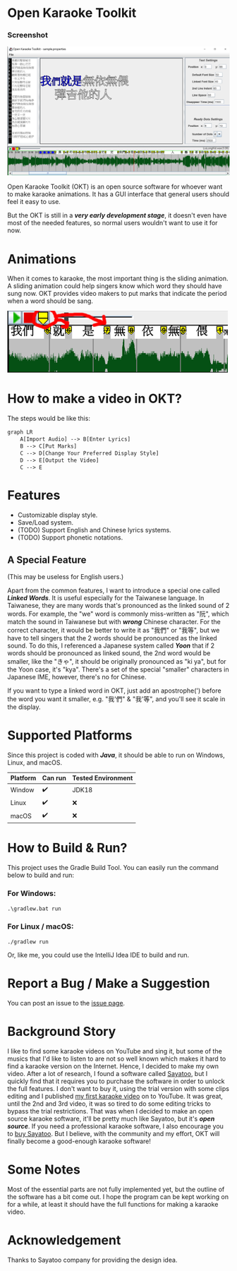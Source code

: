 # Open Karaoke Toolkit

### Screenshot

![A screenshot of the OKT at commit 173533cc383ef5431f719de1e9dcfaa5d9f68014](docsResources/oktScreenshot.png)

Open Karaoke Toolkit (OKT) is an open source software for whoever want to make karaoke animations. It has a GUI
interface that general users should feel it easy to use.

But the OKT is still in a ***very early development stage***, it doesn't even have most of the needed features, so normal
users wouldn't want to use it for now.

# Animations

When it comes to karaoke, the most important thing is the sliding animation. A sliding animation could help singers know
which word they should have sung now. OKT provides video makers to put marks that indicate the period when a
word should be sang.

![marks demo](docsResources/marksDemo-500.png)

# How to make a video in OKT?

The steps would be like this:

```mermaid
graph LR
    A[Import Audio] --> B[Enter Lyrics]
    B --> C[Put Marks]
    C --> D[Change Your Preferred Display Style]
    D --> E[Output the Video]
    C --> E
```

# Features
 - Customizable display style.
 - Save/Load system.
 - (TODO) Support English and Chinese lyrics systems.
 - (TODO) Support phonetic notations.


## A Special Feature

(This may be useless for English users.)

Apart from the common features, I want to introduce a special one called _***Linked Words***_. It is useful especially 
for the Taiwanese language. In Taiwanese, they are many words that's pronounced as the linked sound of 2 words. For example, 
the "we" word is commonly miss-written as "阮", which match the sound in Taiwanese but with ***wrong*** Chinese character.
For the correct character, it would be better to write it as "我們" or "我等", but we have to tell singers that the 2
words should be pronounced as the linked sound. To do this, I referenced a Japanese system called ***Yoon*** that if 2 
words should be pronounced as linked sound, the 2nd word would be smaller, like the "きゃ", it should be originally pronounced
as "ki ya", but for the Yoon case, it's "kya". There's a set of the special "smaller" characters in Japanese IME, however,
there's no for Chinese.

If you want to type a linked word in OKT, just add an apostrophe(') before the word you want it smaller, e.g. "我'們" & 
"我'等", and you'll see it scale in the display. 

# Supported Platforms

Since this project is coded with ***Java***, it should be able to run on Windows, Linux, and macOS.

| Platform | Can run            | Tested Environment |
|----------|--------------------|--------------------|
| Window   | :heavy_check_mark: | JDK18              |
| Linux    | :heavy_check_mark: | :x:                |
| macOS    | :heavy_check_mark: | :x:                |

# How to Build & Run?

This project uses the Gradle Build Tool. You can easily run the command below to build and run:

### For Windows:

```
.\gradlew.bat run
```

### For Linux / macOS:

```
./gradlew run
```

Or, like me, you could use the IntelliJ Idea IDE to build and run.

# Report a Bug / Make a Suggestion

You can post an issue to the [issue page](https://github.com/Bowen951209/open-karaoke-toolkit/issues).

# Background Story

I like to find some karaoke videos on YouTube and sing it, but some of the musics that I'd like to listen to are not so
well known which makes it hard to find a karaoke version on the Internet. Hence, I decided to make my own video. After a
lot of research, I found a software called [Sayatoo](https://www.geemio.com/), but I quickly find that it requires you
to purchase the software in order to unlock the full features. I don't want to buy it, using the trial version with some
clips editing and I published [my first karaoke video](https://youtu.be/XKbiAlB-TvI?si=FIgABXUIMRC72PDI) on to YouTube.
It was great, until the 2nd and 3rd video, it was so tired to do some editing tricks to bypass the trial restrictions.
That was when I decided to make an open source karaoke software, it'll be pretty much like Sayatoo, but it's
***open source***. If you need a professional karaoke software, I also encourage you to
[buy Sayatoo](https://www.sayasub.com/purchase/?mid=&ver=). But I believe, with the community and my effort, OKT will
finally become a good-enough karaoke software!

# Some Notes

Most of the essential parts are not fully implemented yet, but the outline of the software has a bit come out. I hope
the program can be kept working on for a while, at least it should have the full functions for making a karaoke video.

# Acknowledgement

Thanks to Sayatoo company for providing the design idea.